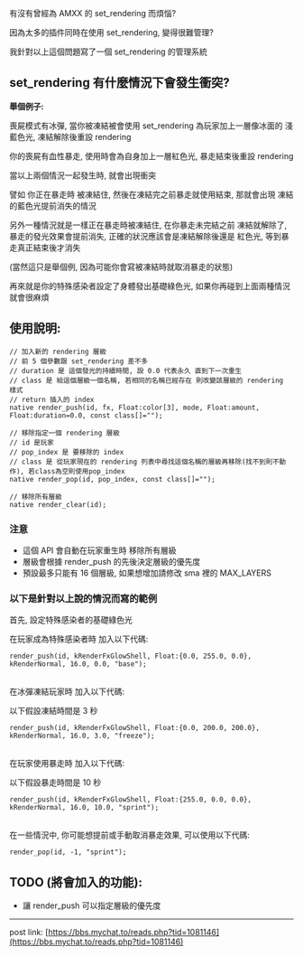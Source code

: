 
有沒有曾經為 AMXX 的 set_rendering 而煩惱?

因為太多的插件同時在使用 set_rendering, 變得很難管理?

我針對以上這個問題寫了一個 set_rendering 的管理系統

## set_rendering 有什麼情況下會發生衝突?
**舉個例子:**

喪屍模式有冰彈, 當你被凍結被會使用 set_rendering 為玩家加上一層像冰面的 淺藍色光, 凍結解除後重設 rendering

你的喪屍有血性暴走, 使用時會為自身加上一層紅色光, 暴走結束後重設 rendering

當以上兩個情況一起發生時, 就會出現衝突

譬如 你正在暴走時 被凍結住, 然後在凍結完之前暴走就使用結束, 那就會出現 凍結的藍色光提前消失的情況

另外一種情況就是一樣正在暴走時被凍結住, 在你暴走未完結之前 凍結就解除了, 暴走的發光效果會提前消失, 正確的狀況應該會是凍結解除後還是 紅色光, 等到暴走真正結束後才消失

(當然這只是舉個例, 因為可能你會寫被凍結時就取消暴走的狀態)


再來就是你的特殊感染者設定了身體發出基礎綠色光, 如果你再碰到上面兩種情況就會很麻煩

## 使用說明:
```sourcepawn
// 加入新的 rendering 層級
// 前 5 個參數跟 set_rendering 差不多
// duration 是 這個發光的持續時間, 設 0.0 代表永久 直到下一次重生
// class 是 給這個層級一個名稱, 若相同的名稱已經存在 則改變該層級的 rendering 樣式
// return 插入的 index
native render_push(id, fx, Float:color[3], mode, Float:amount, Float:duration=0.0, const class[]="");

// 移除指定一個 rendering 層級
// id 是玩家
// pop_index 是 要移除的 index
// class 是 從玩家現在的 rendering 列表中尋找這個名稱的層級再移除(找不到則不動作), 若class為空則使用pop_index
native render_pop(id, pop_index, const class[]="");

// 移除所有層級
native render_clear(id);
```

### 注意
- 這個 API 會自動在玩家重生時 移除所有層級
- 層級會根據 render_push 的先後決定層級的優先度
- 預設最多只能有 16 個層級, 如果想增加請修改 sma 裡的 MAX_LAYERS

### 以下是針對以上說的情況而寫的範例
首先, 設定特殊感染者的基礎綠色光

在玩家成為特殊感染者時 加入以下代碼:

```sourcepawn
render_push(id, kRenderFxGlowShell, Float:{0.0, 255.0, 0.0}, kRenderNormal, 16.0, 0.0, "base");
```
<br>
在冰彈凍結玩家時 加入以下代碼:

以下假設凍結時間是 3 秒

```sourcepawn
render_push(id, kRenderFxGlowShell, Float:{0.0, 200.0, 200.0}, kRenderNormal, 16.0, 3.0, "freeze");
```
<br>
在玩家使用暴走時 加入以下代碼:

以下假設暴走時間是 10 秒

```sourcepawn
render_push(id, kRenderFxGlowShell, Float:{255.0, 0.0, 0.0}, kRenderNormal, 16.0, 10.0, "sprint");
```
<br>
在一些情況中, 你可能想提前或手動取消暴走效果, 可以使用以下代碼:

```sourcepawn
render_pop(id, -1, "sprint");
```

## TODO (將會加入的功能):
- 讓 render_push 可以指定層級的優先度

---

post link: [https://bbs.mychat.to/reads.php?tid=1081146](https://bbs.mychat.to/reads.php?tid=1081146)
